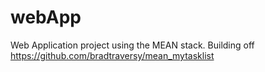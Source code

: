 # webApp
Web Application project using the MEAN stack. Building off https://github.com/bradtraversy/mean_mytasklist
